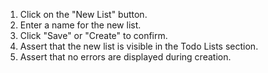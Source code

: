 1. Click on the "New List" button.
2. Enter a name for the new list.
3. Click "Save" or "Create" to confirm.
4. Assert that the new list is visible in the Todo Lists section.
5. Assert that no errors are displayed during creation.